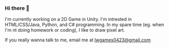 ### Hi there 👋
I'm currently working on a 2D Game in Unity. I'm intrested in HTML/CSS/Java, Python, and C# programming. In my spare time (eg. when I'm nt doing homework or coding), I like to draw pixel art.

If you really wanna talk to me, email me at lwgames0423@gmail.com

<!--
**LWGames423/lwgames423** is a ✨ _special_ ✨ repository because its `README.md` (this file) appears on your GitHub profile.

Here are some ideas to get you started:

- 🔭 I’m currently working on ...
- 🌱 I’m currently learning ...
- 👯 I’m looking to collaborate on ...
- 🤔 I’m looking for help with ...
- 💬 Ask me about ...
- 📫 How to reach me: ...
- 😄 Pronouns: ...
- ⚡ Fun fact: ...
-->

